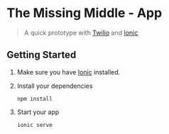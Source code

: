 # The Missing Middle - App


> A quick prototype with [Twilio](https://www.twilio.com) and [Ionic](https://ionicframework.com)


## Getting Started

1. Make sure you have [Ionic](https://ionicframework.com) installed.
2. Install your dependencies
    
    ```
    npm install
    ```

3. Start your app
    
    ```
    ionic serve
    ```
